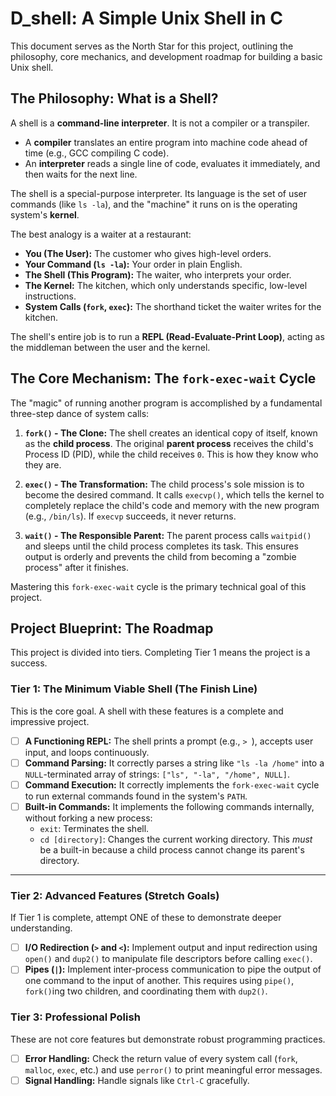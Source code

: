 # D_shell: A Simple Unix Shell in C

This document serves as the North Star for this project, outlining the philosophy, core mechanics, and development roadmap for building a basic Unix shell.

## The Philosophy: What is a Shell?

A shell is a **command-line interpreter**. It is not a compiler or a transpiler.

- A **compiler** translates an entire program into machine code ahead of time (e.g., GCC compiling C code).
- An **interpreter** reads a single line of code, evaluates it immediately, and then waits for the next line.

The shell is a special-purpose interpreter. Its language is the set of user commands (like `ls -la`), and the "machine" it runs on is the operating system's **kernel**.

The best analogy is a waiter at a restaurant:
- **You (The User):** The customer who gives high-level orders.
- **Your Command (`ls -la`):** Your order in plain English.
- **The Shell (This Program):** The waiter, who interprets your order.
- **The Kernel:** The kitchen, which only understands specific, low-level instructions.
- **System Calls (`fork`, `exec`):** The shorthand ticket the waiter writes for the kitchen.

The shell's entire job is to run a **REPL (Read-Evaluate-Print Loop)**, acting as the middleman between the user and the kernel.

## The Core Mechanism: The `fork-exec-wait` Cycle

The "magic" of running another program is accomplished by a fundamental three-step dance of system calls:

1.  **`fork()` - The Clone:** The shell creates an identical copy of itself, known as the **child process**. The original **parent process** receives the child's Process ID (PID), while the child receives `0`. This is how they know who they are.

2.  **`exec()` - The Transformation:** The child process's sole mission is to become the desired command. It calls `execvp()`, which tells the kernel to completely replace the child's code and memory with the new program (e.g., `/bin/ls`). If `execvp` succeeds, it never returns.

3.  **`wait()` - The Responsible Parent:** The parent process calls `waitpid()` and sleeps until the child process completes its task. This ensures output is orderly and prevents the child from becoming a "zombie process" after it finishes.

Mastering this `fork-exec-wait` cycle is the primary technical goal of this project.

## Project Blueprint: The Roadmap

This project is divided into tiers. Completing Tier 1 means the project is a success.

### Tier 1: The Minimum Viable Shell (The Finish Line)

This is the core goal. A shell with these features is a complete and impressive project.

-   [ ] **A Functioning REPL:** The shell prints a prompt (e.g., `> `), accepts user input, and loops continuously.
-   [ ] **Command Parsing:** It correctly parses a string like `"ls -la /home"` into a `NULL`-terminated array of strings: `["ls", "-la", "/home", NULL]`.
-   [ ] **Command Execution:** It correctly implements the `fork-exec-wait` cycle to run external commands found in the system's `PATH`.
-   [ ] **Built-in Commands:** It implements the following commands internally, without forking a new process:
    -   `exit`: Terminates the shell.
    -   `cd [directory]`: Changes the current working directory. This *must* be a built-in because a child process cannot change its parent's directory.

---

### Tier 2: Advanced Features (Stretch Goals)

If Tier 1 is complete, attempt ONE of these to demonstrate deeper understanding.

-   [ ] **I/O Redirection (`>` and `<`):** Implement output and input redirection using `open()` and `dup2()` to manipulate file descriptors before calling `exec()`.
-   [ ] **Pipes (`|`):** Implement inter-process communication to pipe the output of one command to the input of another. This requires using `pipe()`, `fork()`ing two children, and coordinating them with `dup2()`.

### Tier 3: Professional Polish

These are not core features but demonstrate robust programming practices.

-   [ ] **Error Handling:** Check the return value of every system call (`fork`, `malloc`, `exec`, etc.) and use `perror()` to print meaningful error messages.
-   [ ] **Signal Handling:** Handle signals like `Ctrl-C` gracefully.
